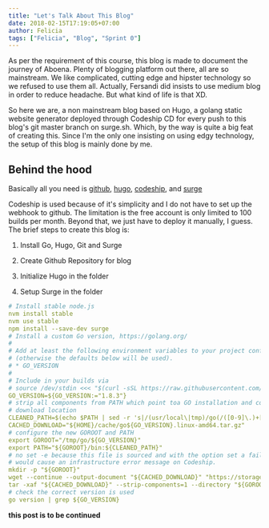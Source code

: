 ```yaml
---
title: "Let's Talk About This Blog"
date: 2018-02-15T17:19:05+07:00
author: Felicia
tags: ["Felicia", "Blog", "Sprint 0"]
---
```



As per the requirement of this course, this blog is made to document the journey of Aboena. Plenty of blogging platform out there, all are so mainstream. We like complicated, cutting edge and hipster technology so we refused to use them all. Actually, Fersandi did insists to use medium blog in order to reduce headache. But what kind of life is that XD.

So here we are, a non mainstream blog based on Hugo, a golang static website generator deployed through Codeship CD for every push to this blog's git master branch on surge.sh. Which, by the way is quite a big feat of creating this. Since I'm the only one insisting on using edgy technology, the setup of this blog is mainly done by me.

## Behind the hood
Basically all you need is [github](github.com), [hugo](gohugo.io), [codeship](codeship.com), and [surge](surge.sh)

Codeship is used because of it's simplicity and I do not have to set up the webhook to github. The limitation is the free account is only limited to 100 builds per month. Beyond that, we just have to deploy it manually, I guess.
The brief steps to create this blog is:

1. Install Go, Hugo, Git and Surge

2. Create Github Repository for blog

3. Initialize Hugo in the folder

4. Setup Surge in the folder

```yaml
# Install stable node.js
nvm install stable
nvm use stable
npm install --save-dev surge
# Install a custom Go version, https://golang.org/
#
# Add at least the following environment variables to your project configuration
# (otherwise the defaults below will be used).
# * GO_VERSION
#
# Include in your builds via
# source /dev/stdin <<< "$(curl -sSL https://raw.githubusercontent.com/codeship/scripts/master/languages/go.sh)"
GO_VERSION=${GO_VERSION:="1.8.3"}
# strip all components from PATH which point toa GO installation and configure the
# download location
CLEANED_PATH=$(echo $PATH | sed -r 's|/(usr/local\|tmp)/go(/([0-9]\.)+[0-9])?/bin:||g')
CACHED_DOWNLOAD="${HOME}/cache/go${GO_VERSION}.linux-amd64.tar.gz"
# configure the new GOROOT and PATH
export GOROOT="/tmp/go/${GO_VERSION}"
export PATH="${GOROOT}/bin:${CLEANED_PATH}"
# no set -e because this file is sourced and with the option set a failing command
# would cause an infrastructure error message on Codeship.
mkdir -p "${GOROOT}"
wget --continue --output-document "${CACHED_DOWNLOAD}" "https://storage.googleapis.com/golang/go${GO_VERSION}.linux-amd64.tar.gz"
tar -xaf "${CACHED_DOWNLOAD}" --strip-components=1 --directory "${GOROOT}"
# check the correct version is used
go version | grep ${GO_VERSION}
```
**this post is to be continued**
